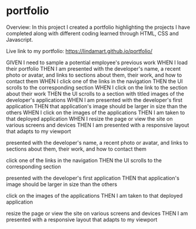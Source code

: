 # portfolio

Overview:  In this project I created a portfolio highlighting the projects I have completed along with different coding learned through HTML, CSS and Javascript.

Live link to my portfolio: https://lindamart.github.io/portfolio/


GIVEN I need to sample a potential employee's previous work
WHEN I load their portfolio
THEN I am presented with the developer's name, a recent photo or avatar, and links to sections about them, their work, and how to contact them
WHEN I click one of the links in the navigation
THEN the UI scrolls to the corresponding section
WHEN I click on the link to the section about their work
THEN the UI scrolls to a section with titled images of the developer's applications
WHEN I am presented with the developer's first application
THEN that application's image should be larger in size than the others
WHEN I click on the images of the applications
THEN I am taken to that deployed application
WHEN I resize the page or view the site on various screens and devices
THEN I am presented with a responsive layout that adapts to my viewport



presented with the developer's name, 
a recent photo or avatar, 
and links to sections about them, their work, and how to contact them

click one of the links in the navigation
THEN the UI scrolls to the corresponding section

presented with the developer's first application
THEN that application's image should be larger in size than the others

click on the images of the applications
THEN I am taken to that deployed application

resize the page or view the site on various screens and devices
THEN I am presented with a responsive layout that adapts to my viewport
